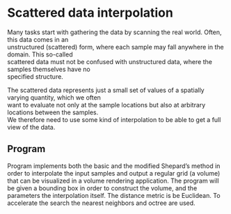 <h1 class="code-line" data-line-start=0 data-line-end=1 ><a id="Scattered_data_interpolation_0"></a>Scattered data interpolation</h1>
<p class="has-line-data" data-line-start="1" data-line-end="5">Many tasks start with gathering the data by scanning the real world. Often, this data comes in an<br>
unstructured (scattered) form, where each sample may fall anywhere in the domain. This so-called<br>
scattered data must not be confused with unstructured data, where the samples themselves have no<br>
specified structure.</p>
<p class="has-line-data" data-line-start="6" data-line-end="9">The scattered data represents just a small set of values of a spatially varying quantity, which we often<br>
want to evaluate not only at the sample locations but also at arbitrary locations between the samples.<br>
We therefore need to use some kind of interpolation to be able to get a full view of the data.</p>
<h2 class="code-line" data-line-start=10 data-line-end=11 ><a id="Program_10"></a>Program</h2>
<p class="has-line-data" data-line-start="12" data-line-end="13">Program implements both the basic and the modified Shepard’s method in order to interpolate the input samples and output a regular grid (a volume) that can be visualized in a volume rendering application. The program will be given a bounding box in order to construct the volume, and the parameters the interpolation itself. The distance metric is be Euclidean. To accelerate the search  the nearest neighbors and octree are used.</p>
